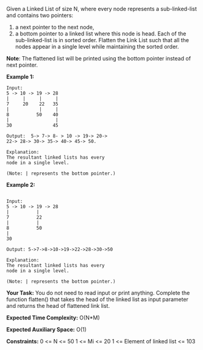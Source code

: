 Given a Linked List of size N, where every node represents a sub-linked-list and contains two pointers:

1) a next pointer to the next node,
2) a bottom pointer to a linked list where this node is head.
Each of the sub-linked-list is in sorted order.
Flatten the Link List such that all the nodes appear in a single level while maintaining the sorted order.

**Note**: The flattened list will be printed using the bottom pointer instead of next pointer.



**Example 1:**

~~~
Input:
5 -> 10 -> 19 -> 28
|     |     |     |
7     20    22   35
|           |     |
8          50    40
|                 |
30               45

Output:  5-> 7-> 8- > 10 -> 19-> 20->
22-> 28-> 30-> 35-> 40-> 45-> 50.

Explanation:
The resultant linked lists has every
node in a single level.

(Note: | represents the bottom pointer.)
~~~

**Example 2:**

~~~

Input:
5 -> 10 -> 19 -> 28
|          |                
7          22   
|          |                 
8          50
|                           
30              

Output: 5->7->8->10->19->22->28->30->50

Explanation:
The resultant linked lists has every
node in a single level.

(Note: | represents the bottom pointer.)
~~~

**Your Task:**
You do not need to read input or print anything. Complete the function flatten() that takes the head of the linked list as input parameter and returns the head of flattened link list.



**Expected Time Complexity:** O(N*M)

**Expected Auxiliary Space:** O(1)



**Constraints:**
0 <= N <= 50
1 <= Mi <= 20
1 <= Element of linked list <= 103

